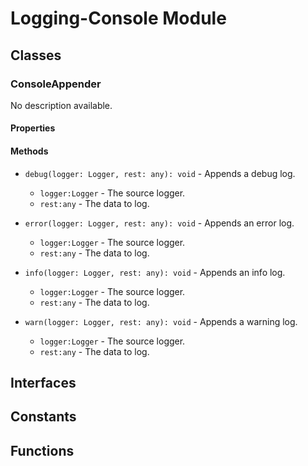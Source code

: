 # Logging-Console Module

## Classes


### ConsoleAppender

No description available.

#### Properties


#### Methods


* `debug(logger: Logger, rest: any): void` - Appends a debug log.
  * `logger:Logger` - The source logger.
  * `rest:any` - The data to log.



* `error(logger: Logger, rest: any): void` - Appends an error log.
  * `logger:Logger` - The source logger.
  * `rest:any` - The data to log.



* `info(logger: Logger, rest: any): void` - Appends an info log.
  * `logger:Logger` - The source logger.
  * `rest:any` - The data to log.



* `warn(logger: Logger, rest: any): void` - Appends a warning log.
  * `logger:Logger` - The source logger.
  * `rest:any` - The data to log.




## Interfaces


## Constants


## Functions


